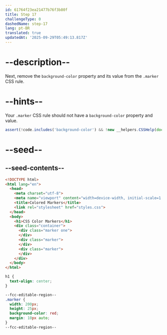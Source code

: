 ```yaml
---
id: 61764f23ea21477b76f3b80f
title: Step 17
challengeType: 0
dashedName: step-17
lang: pt-BR
translated: true
updatedAt: '2025-09-29T05:49:13.817Z'
---
```


# --description--

Next, remove the `background-color` property and its value from the `.marker` CSS rule.

# --hints--

Your `.marker` CSS rule should not have a `background-color` property and value.

```js
assert(!code.includes('background-color') && !new __helpers.CSSHelp(document).getStyle('.marker')?.backgroundColor);
```

# --seed--

## --seed-contents--

```html
<!DOCTYPE html>
<html lang="en">
  <head>
    <meta charset="utf-8">
    <meta name="viewport" content="width=device-width, initial-scale=1.0">
    <title>Colored Markers</title>
    <link rel="stylesheet" href="styles.css">
  </head>
  <body>
    <h1>CSS Color Markers</h1>
    <div class="container">
      <div class="marker one">
      </div>
      <div class="marker">
      </div>
      <div class="marker">
      </div>
    </div>
  </body>
</html>
```

```css
h1 {
  text-align: center;
}

--fcc-editable-region--
.marker {
  width: 200px;
  height: 25px;
  background-color: red;
  margin: 10px auto;
}
--fcc-editable-region--

```
